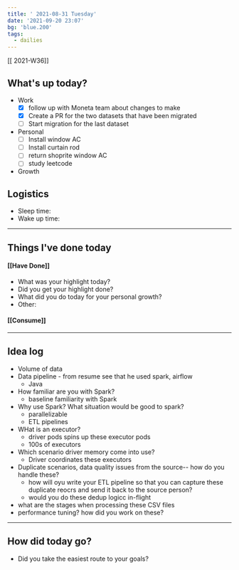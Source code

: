 ```yaml
---
title: ' 2021-08-31 Tuesday'
date: '2021-09-20 23:07'
bg: 'blue.200' 
tags:
  - dailies
---
```


[[ 2021-W36]]
## What's up today?
- Work
	- [x] follow up with Moneta team about changes to make
	- [x] Create a PR for the two datasets that have been migrated
	- [ ] Start migration for the last dataset
- Personal
	- [ ] Install window AC
	- [ ] Install curtain rod
	- [ ] return shoprite window AC
	- [ ] study leetcode
- Growth
## Logistics
- Sleep time:
- Wake up time:

___________________________
## Things I've done today

#### [[Have Done]]
- What was your highlight today?
- Did you get your highlight done?
- What did you do today for your personal growth?
- Other:
#### [[Consume]]

___________________________

## Idea log

- Volume of data
- Data pipeline - from resume see that he used spark, airflow
	- Java
- How familiar are you with Spark?
	- baseline familiarity with Spark
- Why use Spark? What situation would be good to spark?
	- parallelizable
	- ETL pipelines
- WHat is an executor?
	- driver pods spins up these executor pods
	- 100s of executors
- Which scenario driver memory come into use?
	- Driver coordinates these executors
- Duplicate scenarios, data quality issues from the source-- how do you handle these?
	- how will oyu write your ETL pipeline so that you can capture these duplicate reocrs and send it back to the source person?
	- would you do these dedup logicc in-flight
- what are the stages when processing these CSV files
- performance tuning? how did you work on these?

___________________________
## How did today go?
- Did you take the easiest route to your goals?